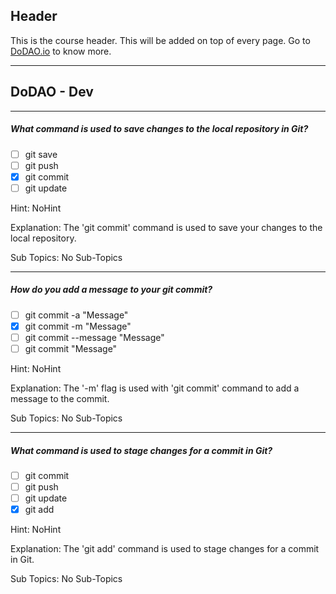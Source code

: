 ## Header
This is the course header. This will be added on top of every page. Go to [DoDAO.io](https://www.dodao.io) to know more.

 ---
 
 ## DoDAO - Dev
 
 
---

##### What command is used to save changes to the local repository in Git?  

- [ ]  git save
- [ ]  git push
- [x]  git commit
- [ ]  git update
  
Hint: NoHint
         
Explanation: The 'git commit' command is used to save your changes to the local repository.

Sub Topics: No Sub-Topics
 

---

##### How do you add a message to your git commit?  

- [ ]  git commit -a "Message"
- [x]  git commit -m "Message"
- [ ]  git commit --message "Message"
- [ ]  git commit "Message"
  
Hint: NoHint
         
Explanation: The '-m' flag is used with 'git commit' command to add a message to the commit.

Sub Topics: No Sub-Topics
 

---

##### What command is used to stage changes for a commit in Git?  

- [ ]  git commit
- [ ]  git push
- [ ]  git update
- [x]  git add
  
Hint: NoHint
         
Explanation: The 'git add' command is used to stage changes for a commit in Git.

Sub Topics: No Sub-Topics
 
